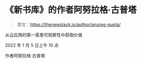 # 《新书库》的作者阿努拉格·古普塔

> 原文：<https://thenewstack.io/author/anurag-gupta/>

从云应用的第一英里可观察性中获取价值

2022 年 1 月 5 日上午 10 点

作者阿努拉格·古普塔